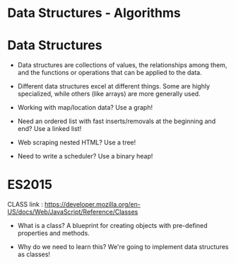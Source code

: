 # Data Structures  -  Algorithms

# Data Structures

- Data structures are collections of values, the relationships among them, and the functions or operations that can be applied to the data.

- Different data structures excel at different things.  Some are highly specialized, while others (like arrays) are more generally used.

- Working with
map/location data?
Use a graph!

- Need an ordered list with fast inserts/removals at the beginning and end?
Use a linked list!

- Web scraping nested HTML?
Use a tree!

- Need to write a scheduler?
Use a binary heap!


# ES2015
CLASS link : https://developer.mozilla.org/en-US/docs/Web/JavaScript/Reference/Classes

- What is a class?
A blueprint for creating objects with pre-defined properties and methods.

- Why do we need to learn this?
We're going to implement data structures as classes!

